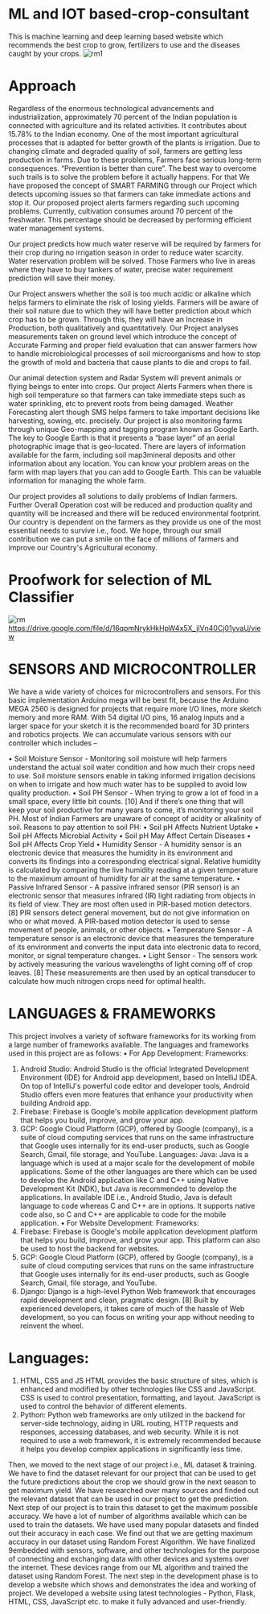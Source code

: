 # ML and IOT based-crop-consultant
This is machine learning and deep learning based website which recommends the best crop to grow, fertilizers to use and the diseases caught by your crops.
![rm1](https://user-images.githubusercontent.com/60344472/127899674-4f3eb8f9-f799-44cd-9175-114067f515d9.PNG)


# Approach
Regardless of the enormous technological advancements and industrialization, approximately 70 percent  of  the  Indian  population  is  connected  with  agriculture  and  its  related  activities.  It contributes  about  15.78%  to  the  Indian  economy.  One  of  the  most  important  agricultural processes that is adapted for better growth of the plants is irrigation. Due to changing climate and degraded quality of soil, farmers are getting less production in farms. Due to these problems, Farmers face serious long-term consequences. “Prevention is better than cure”. The best way to overcome such trails is to solve the problem before it actually happens. For that We have proposed the concept of SMART FARMING through our Project which detects upcoming issues so that farmers can take immediate actions and stop it. Our proposed project alerts farmers regarding such upcoming problems. Currently, cultivation consumes around 70 percent of the freshwater. This percentage should be decreased by performing efficient water management systems. 

Our project predicts how much water reserve will be required by farmers for their crop during no irrigation season in order to reduce water scarcity. Water reservation problem will be solved. Those Farmers who live in areas where they have to buy tankers of water, precise water requirement prediction will save their money. 

Our Project answers whether the soil is too much acidic or alkaline which helps farmers to eliminate the risk of losing yields. Farmers will be aware of their soil nature due to which they will have better prediction about which crop has to be grown. Through this, they will have an Increase in Production, both qualitatively and quantitatively. Our Project analyses measurements taken on ground level which introduce the concept of Accurate Farming and proper field evaluation that can answer farmers how to handle microbiological processes of soil microorganisms and how to stop the growth of mold and bacteria that cause plants to die and crops to fail.

Our animal detection system and Radar System will prevent animals or flying beings to enter into crops. Our project Alerts Farmers when there is high soil temperature so that farmers can take immediate steps such as water sprinkling, etc to prevent roots from being damaged. Weather Forecasting alert though SMS helps farmers to take important decisions like harvesting, sowing, etc. precisely. Our project is also monitoring farms through unique Geo-mapping and tagging program known as Google Earth. The key to Google Earth is that it presents a “base layer” of an aerial photographic image that is geo-located. There are layers of information available for the farm, including soil map3mineral deposits and other information about any location. You can know your problem areas on the farm with map layers that you can add to Google Earth.  This can be valuable information for managing the whole farm.

Our project provides all solutions to daily problems of Indian farmers. Further Overall Operation cost will be reduced and production quality and quantity will be increased and there will be reduced environmental footprint. Our country is dependent on the farmers as they provide us one of the most essential needs to survive i.e., food. We hope, through our small contribution we can put a smile on the face of millions of farmers and improve our Country's Agricultural economy.

# Proofwork for selection of ML Classifier
![rm](https://user-images.githubusercontent.com/60344472/127899516-067aeb46-9b26-47cd-af50-620462407920.PNG)
https://drive.google.com/file/d/16qpmNrykHkHpW4x5X_jlVn40Cj01yvaU/view

# SENSORS AND MICROCONTROLLER
We  have  a  wide  variety  of  choices  for  microcontrollers  and  sensors.  For  this  basic implementation Arduino mega will be best fit, because the Arduino MEGA 2560 is designed for projects that require more I/O lines, more sketch memory and more RAM. With 54 digital I/O pins, 16 analog inputs and a larger space for your sketch it is the recommended board for 3D printers and robotics projects. We can accumulate various sensors with our controller which includes –

• Soil Moisture Sensor - Monitoring soil moisture will help farmers understand the actual soil water condition and how much their crops need to use. Soil moisture sensors enable in taking informed irrigation decisions on when to irrigate and how much water has to be supplied to avoid low quality production.
• Soil PH Sensor - When trying to grow a lot of food in a small space, every little bit counts. [10] And if there’s one thing that will keep your soil productive for many years to come, it’s monitoring your soil PH. Most of Indian Farmers are unaware of concept of acidity or alkalinity of soil. Reasons to pay attention to soil PH:
• Soil pH Affects Nutrient Uptake 
• Soil pH Affects Microbial Activity 
• Soil pH May Affect Certain Diseases 
• Soil pH Affects Crop Yield
• Humidity  Sensor - A humidity sensor is  an  electronic  device  that  measures the humidity in its environment and converts its findings into a corresponding electrical signal. Relative humidity is calculated by comparing the live humidity reading at a given temperature to the maximum amount of humidity for air at the same temperature.
• Passive Infrared Sensor - A passive infrared sensor (PIR sensor) is an electronic sensor that measures infrared (IR) light radiating from objects in its field of view. They are most often used in PIR-based motion detectors. [8] PIR sensors detect general movement, but do not give information on who or what moved. A PIR-based motion detector is used to sense movement of people, animals, or other objects.
• Temperature Sensor - A temperature sensor is an electronic device that measures the temperature of its environment and converts the input data into electronic data to record, monitor, or signal temperature changes.
• Light Sensor - The sensors work by actively measuring the various wavelengths of light coming off of crop leaves. [8] These measurements are then used by an optical transducer to calculate how much nitrogen crops need for optimal health.

# LANGUAGES & FRAMEWORKS
This project involves a variety of software frameworks for its working from a large number of frameworks available. The languages and frameworks used in this project are as follows:
•        For App Development: Frameworks:
1.   Android Studio: Android Studio is the official Integrated Development Environment (IDE) for Android app development, based on IntelliJ IDEA. On top of IntelliJ's powerful code editor and developer tools, Android Studio offers even more features that enhance your productivity when building Android app.
2.   Firebase: Firebase is Google's mobile application development platform that helps you build, improve, and grow your app.
3.   GCP: Google Cloud Platform (GCP), offered by Google (company), is a suite of cloud computing services that runs on the same infrastructure that Google uses internally for its end-user products, such as Google Search, Gmail, file storage, and YouTube.
Languages:
Java:
Java is a language which is used at a major scale for the development of 
mobile applications. Some of the other languages are there which can be used to develop the Android application like C and C++ using Native Development Kit (NDK), but Java is recommended to develop the applications. In available IDE i.e., Android Studio, Java is default language to code whereas C and C++ are in options. It supports native code also, so C and C++ are applicable to code for the mobile application.
•        For Website Development: Frameworks:
1.   Firebase: Firebase is Google's mobile application development platform that helps you build, improve, and grow your app. This platform can also be used to host the backend for websites.
2.   GCP: Google Cloud Platform (GCP), offered by Google (company), is a suite of cloud computing services that runs on the same infrastructure that Google uses internally for its end-user products, such as Google Search, Gmail, file storage, and YouTube.
3.   Django: Django is a high-level Python Web framework that encourages rapid development and clean, pragmatic design. [8] Built by experienced developers, it takes care of much of the hassle of Web development, so you can focus on writing your app without needing to reinvent the wheel.

# Languages:
1. HTML, CSS and JS
HTML provides the basic structure of sites, which is enhanced and modified by other technologies like CSS and JavaScript.
CSS is used to control presentation, formatting, and layout. JavaScript is used to control the behavior of different elements.
2. Python: Python web frameworks are only utilized in the backend for server-side technology,  aiding  in  URL  routing,  HTTP  requests  and  responses,  accessing databases, and web security. While it is not required to use a web framework, it is extremely  recommended  because  it  helps  you  develop  complex  applications  in significantly less time.

Then, we moved to the next stage of our project i.e., ML dataset & training. We have to find the dataset relevant for our project that can be used to get the future predictions about the crop we should grow in the next season to get maximum yield. We have researched over many sources and finded out the relevant dataset that can be used in our project to get the prediction. Next step of our project is to train this dataset to get the maximum possible accuracy. We have a lot of number of algorithms available which can be used to train the datasets. We have used many popular datasets and finded out their accuracy in each case. We find out that we are getting maximum accuracy in our dataset using Random Forest Algorithm. We have finalized 
9embedded with sensors, software, and other technologies for the purpose of connecting and exchanging data with other devices and systems over the internet. These devices range from 
our ML algorithm and trained the dataset using Random Forest.
The next step in the development phase is to develop a website which shows and demonstrates the idea and working of project. We developed a website using latest technologies - Python, Flask, HTML, CSS, JavaScript etc. to make it fully advanced and user-friendly.

